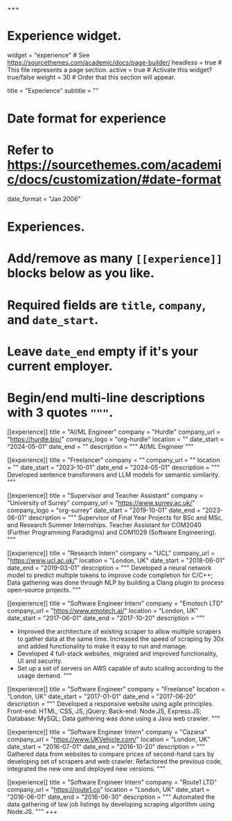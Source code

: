 +++
# Experience widget.
widget = "experience"  # See https://sourcethemes.com/academic/docs/page-builder/
headless = true  # This file represents a page section.
active = true  # Activate this widget? true/false
weight = 30  # Order that this section will appear.

title = "Experience"
subtitle = ""

# Date format for experience
#   Refer to https://sourcethemes.com/academic/docs/customization/#date-format
date_format = "Jan 2006"

# Experiences.
#   Add/remove as many `[[experience]]` blocks below as you like.
#   Required fields are `title`, `company`, and `date_start`.
#   Leave `date_end` empty if it's your current employer.
#   Begin/end multi-line descriptions with 3 quotes `"""`.

[[experience]]
  title = "AI/ML Engineer"
  company = "Hurdle"
  company_url = "https://hurdle.bio/"
  company_logo = "org-hurdle"
  location = ""
  date_start = "2024-05-01"
  date_end = ""
  description = """
  AI/ML Engineer
  """

[[experience]]
  title = "Freelancer"
  company = ""
  company_url = ""
  location = ""
  date_start = "2023-10-01"
  date_end = "2024-05-01"
  description = """
  Developed sentence transformers and LLM models for semantic similarity.
  """

[[experience]]
  title = "Supervisor and Teacher Assistant"
  company = "University of Surrey"
  company_url = "https://www.surrey.ac.uk/"
  company_logo = "org-surrey"
  date_start = "2019-10-01"
  date_end = "2023-06-01"
  description = """
  Supervisor of Final Year Projects for BSc and MSc, and Research Summer Internships.
  Teacher Assistant for COM2040 (Further Programming Paradigms) and COM1029 (Software Engineering).
  """

[[experience]]
  title = "Research Intern"
  company = "UCL"
  company_url = "https://www.ucl.ac.uk/"
  location = "London, UK"
  date_start = "2018-06-01"
  date_end = "2019-03-01"
  description = """
  Developed a neural network model to predict multiple tokens to improve code completion for C/C++; Data gathering was done through NLP by building a Clang plugin to process open-source projects.
  """

[[experience]]
  title = "Software Engineer Intern"
  company = "Emotech LTD"
  company_url = "https://www.emotech.ai/"
  location = "London, UK"
  date_start = "2017-06-01"
  date_end = "2017-10-20"
  description = """
  - Improved the architecture of existing scraper to allow multiple scrapers to gather data at the same time. Increased
the speed of scraping by 30x and added functionality to make it easy to run and manage.
  - Developed 4 full-stack websites, migrated and improved functionality, UI and security.
  - Set up a set of servers on AWS capable of auto scaling according to the usage demand.
  """

  [[experience]]
  title = "Software Engineer"
  company = "Freelance"
  location = "London, UK"
  date_start = "2017-01-01"
  date_end = "2017-06-20"
  description = """
  Developed a responsive website using agile principles. Front-end: HTML, CSS, JS, jQuery; Back-end: Node.JS, Express.JS; Database: MySQL; Data gathering was done using a Java web crawler.
  """

  [[experience]]
  title = "Software Engineer Intern"
  company = "Cazana"
  company_url = "https://www.UKVehicle.com/"
  location = "London, UK"
  date_start = "2016-07-01"
  date_end = "2016-10-20"
  description = """
  Gathered data from websites to compare prices of second-hand cars by developing set of scrapers and web crawler. Refactored the previous code, integrated the new one and deployed new versions.
  """

  [[experience]]
  title = "Software Engineer Intern"
  company = "Route1 LTD"
  company_url = "https://route1.co"
  location = "London, UK"
  date_start = "2016-06-01"
  date_end = "2016-06-30"
  description = """
  Automated the data gathering of law job listings by developing scraping algorithm using Node.JS.
  """
+++

